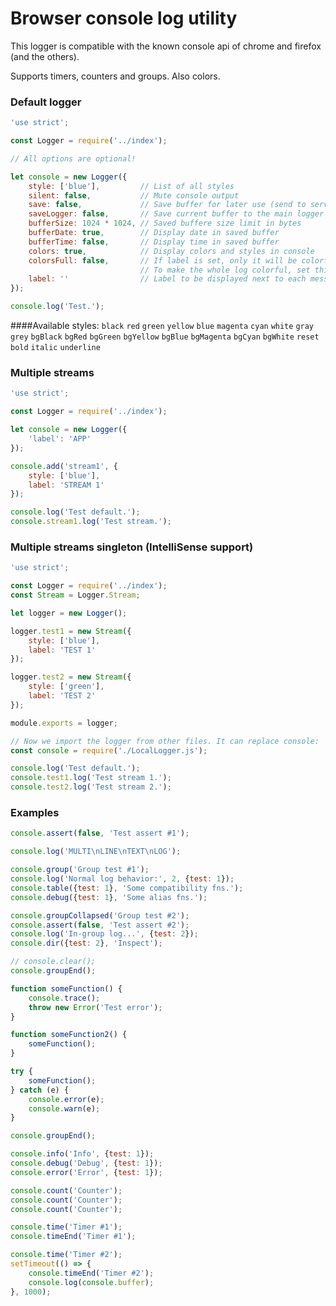 # Browser console log utility

This logger is compatible with the known console api of chrome and firefox (and the others).

Supports timers, counters and groups. Also colors.


### Default logger
~~~js
'use strict';

const Logger = require('../index');

// All options are optional!

let console = new Logger({
    style: ['blue'],         // List of all styles
    silent: false,           // Mute console output
    save: false,             // Save buffer for later use (send to server or something)
    saveLogger: false,       // Save current buffer to the main logger too
    bufferSize: 1024 * 1024, // Saved buffere size limit in bytes
    bufferDate: true,        // Display date in saved buffer
    bufferTime: false,       // Display time in saved buffer
    colors: true,            // Display colors and styles in console
    colorsFull: false,       // If label is set, only it will be colorful
                             // To make the whole log colorful, set this to true
    label: ''                // Label to be displayed next to each message
});

console.log('Test.');
~~~

####Available styles:
`black`
`red`
`green`
`yellow`
`blue`
`magenta`
`cyan`
`white`
`gray`
`grey`
`bgBlack`
`bgRed`
`bgGreen`
`bgYellow`
`bgBlue`
`bgMagenta`
`bgCyan`
`bgWhite`
`reset`
`bold`
`italic`
`underline`


### Multiple streams
~~~javascript
'use strict';

const Logger = require('../index');

let console = new Logger({
    'label': 'APP'
});

console.add('stream1', {
    style: ['blue'],
    label: 'STREAM 1'
});

console.log('Test default.');
console.stream1.log('Test stream.');
~~~


### Multiple streams singleton (IntelliSense support)
~~~js
'use strict';

const Logger = require('../index');
const Stream = Logger.Stream;

let logger = new Logger();

logger.test1 = new Stream({
    style: ['blue'],
    label: 'TEST 1'
});

logger.test2 = new Stream({
    style: ['green'],
    label: 'TEST 2'
});

module.exports = logger;

// Now we import the logger from other files. It can replace console:
const console = require('./LocalLogger.js');

console.log('Test default.');
console.test1.log('Test stream 1.');
console.test2.log('Test stream 2.');
~~~

### Examples
```js
console.assert(false, 'Test assert #1');

console.log('MULTI\nLINE\nTEXT\nLOG');

console.group('Group test #1');
console.log('Normal log behavior:', 2, {test: 1});
console.table({test: 1}, 'Some compatibility fns.');
console.debug({test: 1}, 'Some alias fns.');

console.groupCollapsed('Group test #2');
console.assert(false, 'Test assert #2');
console.log('In-group log...', {test: 2});
console.dir({test: 2}, 'Inspect');

// console.clear();
console.groupEnd();

function someFunction() {
    console.trace();
    throw new Error('Test error');
}

function someFunction2() {
    someFunction();
}

try {
    someFunction();
} catch (e) {
    console.error(e);
    console.warn(e);
}

console.groupEnd();

console.info('Info', {test: 1});
console.debug('Debug', {test: 1});
console.error('Error', {test: 1});

console.count('Counter');
console.count('Counter');
console.count('Counter');

console.time('Timer #1');
console.timeEnd('Timer #1');

console.time('Timer #2');
setTimeout(() => {
    console.timeEnd('Timer #2');
    console.log(console.buffer);
}, 1000);
```